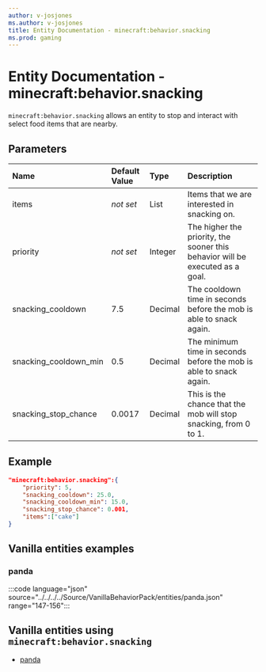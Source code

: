 ```yaml
---
author: v-josjones
ms.author: v-josjones
title: Entity Documentation - minecraft:behavior.snacking
ms.prod: gaming
---
```


# Entity Documentation - minecraft:behavior.snacking

`minecraft:behavior.snacking` allows an entity to stop and interact with select food items that are nearby.

## Parameters

|Name |Default Value  |Type  |Description  |
|:----------|:----------|:----------|:----------|
|items|*not set* | List| Items that we are interested in snacking on. |
|priority|*not set*|Integer|The higher the priority, the sooner this behavior will be executed as a goal.|
|snacking_cooldown| 7.5| Decimal| The cooldown time in seconds before the mob is able to snack again. |
|snacking_cooldown_min| 0.5| Decimal| The minimum time in seconds before the mob is able to snack again. |
|snacking_stop_chance| 0.0017| Decimal| This is the chance that the mob will stop snacking, from 0 to 1. |

## Example

```json
"minecraft:behavior.snacking":{
    "priority": 5,
    "snacking_cooldown": 25.0,
    "snacking_cooldown_min": 15.0,
    "snacking_stop_chance": 0.001,
    "items":["cake"]
}
```

## Vanilla entities examples

### panda

:::code language="json" source="../../../../Source/VanillaBehaviorPack/entities/panda.json" range="147-156":::

## Vanilla entities using `minecraft:behavior.snacking`

- [panda](../../../../Source/VanillaBehaviorPack_Snippets/entities/panda.md)
